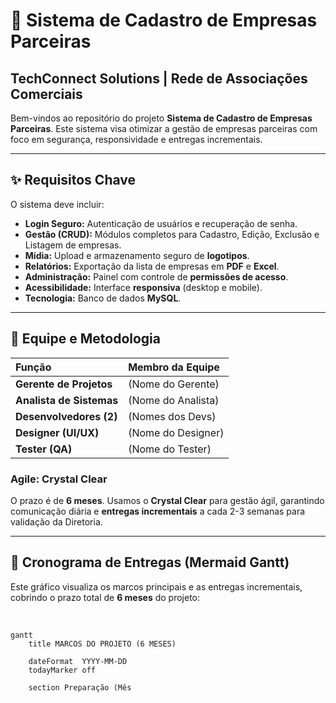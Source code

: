 # 🚀 Sistema de Cadastro de Empresas Parceiras

## TechConnect Solutions | Rede de Associações Comerciais

Bem-vindos ao repositório do projeto **Sistema de Cadastro de Empresas Parceiras**. Este sistema visa otimizar a gestão de empresas parceiras com foco em segurança, responsividade e entregas incrementais.

---

## ✨ Requisitos Chave

O sistema deve incluir:

* **Login Seguro:** Autenticação de usuários e recuperação de senha.
* **Gestão (CRUD):** Módulos completos para Cadastro, Edição, Exclusão e Listagem de empresas.
* **Mídia:** Upload e armazenamento seguro de **logotipos**.
* **Relatórios:** Exportação da lista de empresas em **PDF** e **Excel**.
* **Administração:** Painel com controle de **permissões de acesso**.
* **Acessibilidade:** Interface **responsiva** (desktop e mobile).
* **Tecnologia:** Banco de dados **MySQL**.

---

## 👥 Equipe e Metodologia

| Função | Membro da Equipe |
| :--- | :--- |
| **Gerente de Projetos** | (Nome do Gerente) |
| **Analista de Sistemas** | (Nome do Analista) |
| **Desenvolvedores (2)** | (Nomes dos Devs) |
| **Designer (UI/UX)** | (Nome do Designer) |
| **Tester (QA)** | (Nome do Tester) |

### Agile: Crystal Clear
O prazo é de **6 meses**. Usamos o **Crystal Clear** para gestão ágil, garantindo comunicação diária e **entregas incrementais** a cada 2-3 semanas para validação da Diretoria.

---

## 📅 Cronograma de Entregas (Mermaid Gantt)

Este gráfico visualiza os marcos principais e as entregas incrementais, cobrindo o prazo total de **6 meses** do projeto:

<br>

```mermaid
gantt
    title MARCOS DO PROJETO (6 MESES)

    dateFormat  YYYY-MM-DD
    todayMarker off

    section Preparação (Mês
